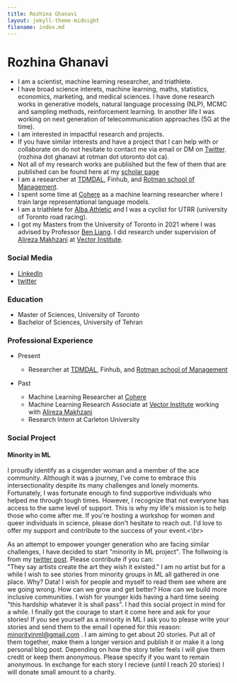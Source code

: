 ```yaml
---
title: Rozhina Ghanavi
layout: jekyll-theme-midnight
filename: index.md
--- 
```


# Rozhina Ghanavi


- I am a scientist, machine learning researcher, and triathlete.<br/> 
- I have broad science interets, machine learning, maths, statistics, economics, marketing, and medical sciences. I have done research works in generative models, natural language processing (NLP), MCMC and sampling methods, reinforcement learning. In another life I was working on next generation of telecommunication approaches (5G at the time). <br/>
- I am interested in impactful research and projects. <br/>
- If you have similar interests and have a project that I can help with or collaborate on do not hesitate to contact me via email or DM on [Twitter](https://twitter.com/_ghnn_). (rozhina dot ghanavi at rotman dot utoronto dot ca). <br/>
- Not all of my research works are published but the few of them that are published can be found here at my [scholar page](https://scholar.google.ca/citations?user=zbrHCycAAAAJ&hl=en)<br/>
- I am a researcher at [TDMDAL](https://www.rotman.utoronto.ca/FacultyAndResearch/EducationCentres/TDMDAL), Finhub, and [Rotman school of Management](https://www.rotman.utoronto.ca/).
- I spent some time at [Cohere](https://cohere.ai/) as a machine learning researcher where I train large representational language models.<br/> 
- I am a triathlete for [Alba Athletic](https://albaathletic.com/) and I was a cyclist for UTRR (university of Toronto road racing). <br/> 
- I got my Masters from the University of Toronto in 2021 where I was advised by Professor [Ben Liang](https://www.comm.utoronto.ca/~liang/). I did research under supervision of [Alireza Makhzani](http://www.alireza.ai/) at [Vector Institute](https://vectorinstitute.ai/).<br/>

### Social Media
- [LinkedIn](https://www.linkedin.com/in/rozhina-ghanavi) <br/>
- [twitter](https://twitter.com/_ghnn_)

### Education 
- Master of Sciences, University of Toronto
- Bachelor of Sciences, University of Tehran 

### Professional Experience
- Present
  - Researcher at [TDMDAL](https://www.rotman.utoronto.ca/FacultyAndResearch/EducationCentres/TDMDAL), Finhub, and [Rotman school of Management](https://www.rotman.utoronto.ca/)

- Past
  - Machine Learning Researcher at [Cohere](https://cohere.ai/)
  - Machine Learning Research Associate at [Vector Institute](https://vectorinstitute.ai/) working with [Alireza Makhzani](http://www.alireza.ai/)
  - Research Intern	at Carleton University

### Social Project
#### Minority in ML
I proudly identify as a cisgender woman and a member of the ace community. Although it was a journey, I've come to embrace this intersectionality despite its many challenges and lonely moments. Fortunately, I was fortunate enough to find supportive individuals who helped me through tough times. However, I recognize that not everyone has access to the same level of support. This is why my life's mission is to help those who come after me. If you're hosting a workshop for women and queer individuals in science, please don't hesitate to reach out. I'd love to offer my support and contribute to the success of your event.<\br>

As an attempt to empower younger generation who are facing similar challenges, I have decided to start "minority in ML project". The follwoing is from my [twitter post](https://twitter.com/_ghnn_/status/1481716036508467201?s=20). Please contribute if you can:<br/>
"They say artists create the art they wish it existed."
I am no artist but for a while I wish to see stories from minority groups in ML all gathered in one place. Why? Data! I wish for people and myself to read them see where are we going wrong. How can we grow and get better? How can we build more inclusive communities. I wish for younger kids having a hard time seeing "this hardship whatever it is shall pass". I had this social project in mind for a while. I finally got the courage to start it come here and ask for your stories!
If you see yourself as a minority in ML I ask you to please write your stories and send them to the email I opened for this reason:
minorityinml@gmail.com . I am aiming to get about 20 stories. Put all of them together, make them a longer version and publish it or make it a long personal blog post. Depending on how the story teller feels i will give them credit or keep them anonymous.
Please specify if you want to remain anonymous. In exchange for each story I recieve (until I reach 20 stories) I will donate small amount to a charity.



